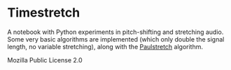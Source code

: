 # Timestretch

A notebook with Python experiments in pitch-shifting and stretching audio. Some very basic algorithms are implemented (which only double the signal length, no variable stretching), along with the [Paulstretch](http://www.paulnasca.com/algorithms-created-by-me#TOC-PaulStretch-extreme-sound-stretching-algorithm) algorithm.

Mozilla Public License 2.0
